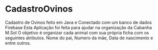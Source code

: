 # CadastroOvinos
Cadastro de Ovinos feito em Java e Conectado com um banco de dados Firebase
Esta Aplicação foi feita para ajudar na organização da Cabanha M.Sol
O objetivo é organizar cada animal com sua própria ficha com os seguintes atributos.
Nome do pai, Numero da mãe, Data de nascimento e entre outros.
